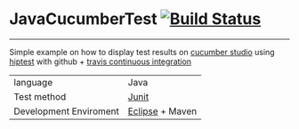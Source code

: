 # JavaCucumberTest [![Build Status](https://travis-ci.com/matthew-sliit/JavaCucumberTest.svg?token=27B3xAi9Vm7ngtQmRQVx&branch=master)](https://travis-ci.com/matthew-sliit/JavaCucumberTest)
---
Simple example on how to display test results on [cucumber studio](https://cucumber.io/) using [hiptest](https://github.com/hiptest/hps-java-junit) with github + [travis continuous integration](https://www.travis-ci.com/)  

| | |
|-|-|
|language | Java |
|Test method | [Junit](https://junit.org/junit4/)| 
|Development Enviroment| [Eclipse](https://www.eclipse.org/) + Maven|
